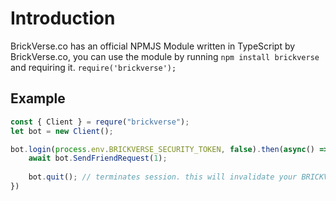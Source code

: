 # Introduction

BrickVerse.co has an official NPMJS Module written in TypeScript by BrickVerse.co, you can use the module by running `npm install brickverse` and requiring it. `require('brickverse');`

## Example

```javascript
const { Client } = requre("brickverse");
let bot = new Client();

bot.login(process.env.BRICKVERSE_SECURITY_TOKEN, false).then(async() => {
    await bot.SendFriendRequest(1);
    
    bot.quit(); // terminates session. this will invalidate your BRICKVERSE SECURITY TOKEN!
})
```
